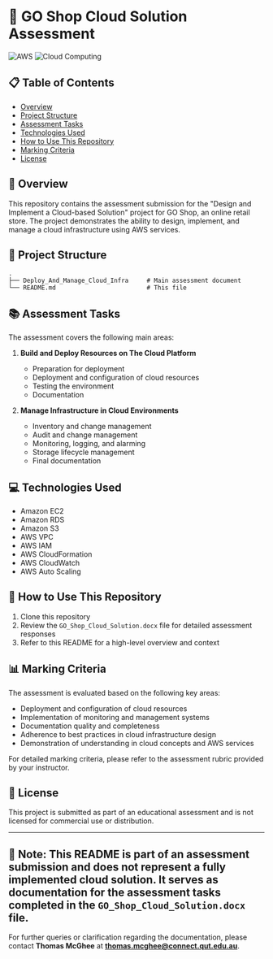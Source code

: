 # 🚀 GO Shop Cloud Solution Assessment

![AWS](https://img.shields.io/badge/AWS-%23FF9900.svg?style=for-the-badge&logo=amazon-aws&logoColor=white)
![Cloud Computing](https://img.shields.io/badge/Cloud%20Computing-0089D6?style=for-the-badge&logo=microsoft-azure&logoColor=white)

## 📋 Table of Contents
- [Overview](#overview)
- [Project Structure](#project-structure)
- [Assessment Tasks](#assessment-tasks)
- [Technologies Used](#technologies-used)
- [How to Use This Repository](#how-to-use-this-repository)
- [Marking Criteria](#marking-criteria)
- [License](#license)

## 🌟 Overview

This repository contains the assessment submission for the "Design and Implement a Cloud-based Solution" project for GO Shop, an online retail store. The project demonstrates the ability to design, implement, and manage a cloud infrastructure using AWS services.

## 📁 Project Structure

```
.
├── Deploy_And_Manage_Cloud_Infra     # Main assessment document
└── README.md                         # This file
```

## 📚 Assessment Tasks

The assessment covers the following main areas:

1. **Build and Deploy Resources on The Cloud Platform**
   - Preparation for deployment
   - Deployment and configuration of cloud resources
   - Testing the environment
   - Documentation

2. **Manage Infrastructure in Cloud Environments**
   - Inventory and change management
   - Audit and change management
   - Monitoring, logging, and alarming
   - Storage lifecycle management
   - Final documentation

## 💻 Technologies Used

- Amazon EC2
- Amazon RDS
- Amazon S3
- AWS VPC
- AWS IAM
- AWS CloudFormation
- AWS CloudWatch
- AWS Auto Scaling

## 🔧 How to Use This Repository

1. Clone this repository
2. Review the `GO_Shop_Cloud_Solution.docx` file for detailed assessment responses
3. Refer to this README for a high-level overview and context

## 📊 Marking Criteria

The assessment is evaluated based on the following key areas:

- Deployment and configuration of cloud resources
- Implementation of monitoring and management systems
- Documentation quality and completeness
- Adherence to best practices in cloud infrastructure design
- Demonstration of understanding in cloud concepts and AWS services

For detailed marking criteria, please refer to the assessment rubric provided by your instructor.

## 📜 License

This project is submitted as part of an educational assessment and is not licensed for commercial use or distribution.

---

📌 **Note**: This README is part of an assessment submission and does not represent a fully implemented cloud solution. It serves as documentation for the assessment tasks completed in the `GO_Shop_Cloud_Solution.docx` file.
---

For further queries or clarification regarding the documentation, please contact **Thomas McGhee** at **thomas.mcghee@connect.qut.edu.au**.
